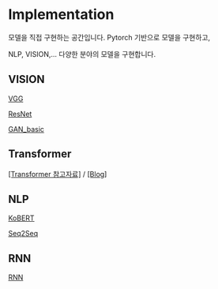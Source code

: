 # Implementation


모델을 직접 구현하는 공간입니다. Pytorch 기반으로 모델을 구현하고,

NLP, VISION,... 다양한 분야의 모델을 구현합니다.

## VISION

[VGG][googlelink]

[googlelink]: https://github.com/ceo21ckim/Implementation/tree/main/VISION/VGG "vggnet code"


[ResNet][resnetlink]

[resnetlink]: https://github.com/ceo21ckim/Implementation/tree/main/VISION/ResNet "ResNet code"


[GAN_basic][gan_basic_link]

[gan_basic_link]: https://github.com/ceo21ckim/Implementation/tree/main/VISION/GAN/GAN_basic_model "GAN basic code"


## Transformer

[[Transformer 참고자료]][link] / [[Blog]][link1]

[link]: https://jalammar.github.io/illustrated-transformer/ "좋은 자료 입니다."

[link1]: https://ok-lab.tistory.com/77 "제가 작성한 블로그입니다"


## NLP

[KoBERT][kobertlink]

[kobertlink]: https://github.com/ceo21ckim/Implementation/tree/main/NLP/KoBERT "KoBERT code"

[Seq2Seq][seqlink]

[seqlink]: https://github.com/ceo21ckim/Implementation/tree/main/NLP/Seq2Seq "Seq2Seq code"

## RNN

[RNN][rnnlink]

[rnnlink]: https://github.com/ceo21ckim/Implementation/tree/main/RNN "RNN code"
